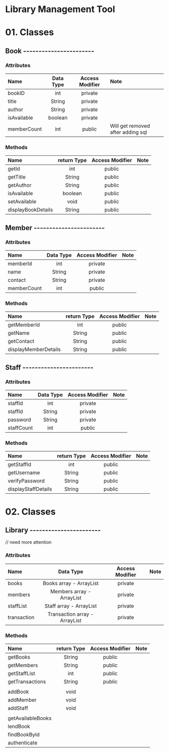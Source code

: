 # Library Management Tool

# 01. Classes

## Book -----------------------

### Attributes

| Name        | Data Type | Access Modifier | Note                              |
|:------------|:---------:|:---------------:|:----------------------------------|
| bookID      |    int    |     private     |                                   |
| title       |  String   |     private     |                                   |
| author      |  String   |     private     |                                   |
| isAvailable |  boolean  |     private     |                                   |
| memberCount |    int    |     public      | Will get removed after adding sql | 

### Methods

| Name               | return Type | Access Modifier | Note |
|:-------------------|:-----------:|:---------------:|:-----|
| getId              |     int     |     public      |      |
| getTitle           |   String    |     public      |      |
| getAuthor          |   String    |     public      |      |
| isAvailable        |   boolean   |     public      |      |
| setAvailable       |    void     |     public      |      |
| displayBookDetails |   String    |     public      |      |

## Member -----------------------

### Attributes

| Name        | Data Type | Access Modifier | Note |
|:------------|:---------:|:---------------:|:-----|
| memberId    |    int    |     private     |      |
| name        |  String   |     private     |      |
| contact     |  String   |     private     |      |
| memberCount |    int    |     public      |      |

### Methods

| Name                 | return Type | Access Modifier | Note |
|:---------------------|:-----------:|:---------------:|:-----|
| getMemberId          |     int     |     public      |      |
| getName              |   String    |     public      |      |
| getContact           |   String    |     public      |      |
| displayMemberDetails |   String    |     public      |      |

## Staff -----------------------

### Attributes

| Name       | Data Type | Access Modifier | Note |
|:-----------|:---------:|:---------------:|:-----|
| staffId    |    int    |     private     |      |
| staffId    |  String   |     private     |      |
| password   |  String   |     private     |      |
| staffCount |    int    |     public      |      |

### Methods

| Name                | return Type | Access Modifier | Note |
|:--------------------|:-----------:|:---------------:|:-----|
| getStaffId          |     int     |     public      |      |
| getUsername         |   String    |     public      |      |
| verifyPassword      |   String    |     public      |      |
| displayStaffDetails |   String    |     public      |      |

# 02. Classes

## Library -----------------------

// need more attention

### Attributes

| Name        |           Data Type           | Access Modifier | Note |
|:------------|:-----------------------------:|:---------------:|:-----|
| books       |    Books array - ArrayList    |     private     |      |
| members     |   Members array - ArrayList   |     private     |      |
| staffList   |    Staff array - ArrayList    |     private     |      |
| transaction | Transaction array - ArrayList |     private     |      |

### Methods

| Name              | return Type | Access Modifier | Note |
|:------------------|:-----------:|:---------------:|:-----|
| getBooks          |   String    |     public      |      |
| getMembers        |   String    |     public      |      |
| getStaffList      |     int     |     public      |      |
| getTransactions   |   String    |     public      |      |
|                   |             |                 |      |
| addBook           |    void     |                 |      |
| addMember         |    void     |                 |      |
| addStaff          |    void     |                 |      |
|                   |             |                 |      |
| getAvailableBooks |             |                 |      |
| lendBook          |             |                 |      |
| findBookById      |             |                 |      |
| authenticate      |             |                 |      |


